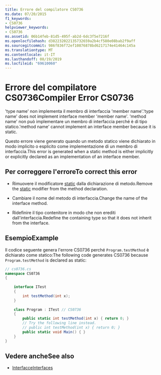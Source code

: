 ```yaml
---
title: Errore del compilatore CS0736
ms.date: 07/20/2015
f1_keywords:
- CS0736
helpviewer_keywords:
- CS0736
ms.assetid: 06b14feb-81d5-495f-ab2d-6dc3f5e7216f
ms.openlocfilehash: d382232022135732659a2b4cf580e08bab2f9aff
ms.sourcegitcommit: 986f836f72ef10876878bd6217174e41464c145a
ms.translationtype: MT
ms.contentlocale: it-IT
ms.lasthandoff: 08/19/2019
ms.locfileid: "69610060"
---
```

# <a name="compiler-error-cs0736"></a><span data-ttu-id="cae7c-102">Errore del compilatore CS0736</span><span class="sxs-lookup"><span data-stu-id="cae7c-102">Compiler Error CS0736</span></span>
<span data-ttu-id="cae7c-103">'type name' non implementa il membro di interfaccia 'member name'.</span><span class="sxs-lookup"><span data-stu-id="cae7c-103">'type name' does not implement interface member 'member name'.</span></span> <span data-ttu-id="cae7c-104">'method name' non può implementare un membro di interfaccia perché è di tipo statico.</span><span class="sxs-lookup"><span data-stu-id="cae7c-104">'method name' cannot implement an interface member because it is static.</span></span>  
  
 <span data-ttu-id="cae7c-105">Questo errore viene generato quando un metodo statico viene dichiarato in modo implicito o esplicito come implementazione di un membro di interfaccia.</span><span class="sxs-lookup"><span data-stu-id="cae7c-105">This error is generated when a static method is either implicitly or explicitly declared as an implementation of an interface member.</span></span>  
  
## <a name="to-correct-this-error"></a><span data-ttu-id="cae7c-106">Per correggere l'errore</span><span class="sxs-lookup"><span data-stu-id="cae7c-106">To correct this error</span></span>  
  
- <span data-ttu-id="cae7c-107">Rimuovere il modificatore [static](../language-reference/keywords/static.md) dalla dichiarazione di metodo.</span><span class="sxs-lookup"><span data-stu-id="cae7c-107">Remove the [static](../language-reference/keywords/static.md) modifier from the method declaration.</span></span>  
  
- <span data-ttu-id="cae7c-108">Cambiare il nome del metodo di interfaccia.</span><span class="sxs-lookup"><span data-stu-id="cae7c-108">Change the name of the interface method.</span></span>  
  
- <span data-ttu-id="cae7c-109">Ridefinire il tipo contenitore in modo che non erediti dall'interfaccia.</span><span class="sxs-lookup"><span data-stu-id="cae7c-109">Redefine the containing type so that it does not inherit from the interface.</span></span>  
  
## <a name="example"></a><span data-ttu-id="cae7c-110">Esempio</span><span class="sxs-lookup"><span data-stu-id="cae7c-110">Example</span></span>  
 <span data-ttu-id="cae7c-111">Il codice seguente genera l'errore CS0736 perché `Program.testMethod` è dichiarato come statico:</span><span class="sxs-lookup"><span data-stu-id="cae7c-111">The following code generates CS0736 because `Program.testMethod` is declared as static:</span></span>  
  
```csharp  
// cs0736.cs  
namespace CS0736  
{     
  
    interface ITest  
    {  
        int testMethod(int x);  
    }  
  
    class Program : ITest // CS0736  
    {  
        public static int testMethod(int x) { return 0; }  
        // Try the following line instead.  
        // public int testMethod(int x) { return 0; }  
        public static void Main() { }  
    }      
}  
```  
  
## <a name="see-also"></a><span data-ttu-id="cae7c-112">Vedere anche</span><span class="sxs-lookup"><span data-stu-id="cae7c-112">See also</span></span>

- [<span data-ttu-id="cae7c-113">Interfacce</span><span class="sxs-lookup"><span data-stu-id="cae7c-113">Interfaces</span></span>](../programming-guide/interfaces/index.md)
